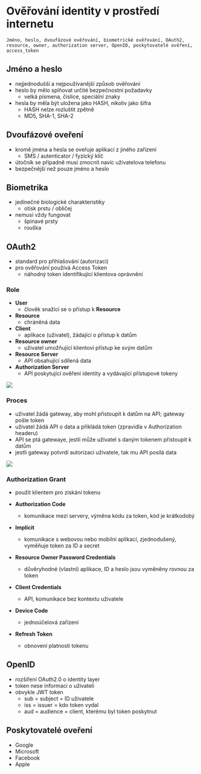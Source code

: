 # Ověřování identity v prostředí internetu

`Jméno, heslo, dvoufázové ověřování, biometrické ověřování, OAuth2, resource, owner, authorization server, OpenID, poskytovatelé ověření, access_token`

## Jméno a heslo

- nejjednodušší a nejpoužívanější způsob ověřování​
- heslo by mělo splňovat určité bezpečnostní požadavky​
  - velká písmena, číslice, speciální znaky​
- hesla by měla být uložena jako HASH, nikoliv jako šifra​
  - HASH nelze rozluštit zpětně​
  - MD5, SHA-1, SHA-2​

## Dvoufázové oveření

- kromě jména a hesla se oveřuje aplikací z jiného zařízení
  - SMS / autenticator / fyzický klíč
- útočník se případně musí zmocnit navíc uživatelova telefonu​
- bezpečnější než pouze jméno a heslo

## Biometrika

- jedinečné biologické charakteristiky
  - otisk prstu / obličej
- nemusí vždy fungovat
  - špinavé prsty
  - rouška

## OAuth2

- standard pro přihlašování (autorizaci)​
- pro ověřování používá Access Token​
  - náhodný token identifikující klientova oprávnění​

### Role

- **User**
  - člověk snažící se o přístup k **Resource​**
- **Resource**
  - chráněná data
- **Client**
  - aplikace (uživatel), žádající o přístup k datům
- **Resource owner**
  - uživatel umožňující klientovi přístup ke svým datům​
- **Resource Server**
  - API obsahující sdílená data
- **Authorization Server**
  - API poskytující ověření identity a vydávající přístupové tokeny

<image src="./images/oauth.PNG">

### Proces

- uživatel žádá gateway, aby mohl přistoupit k datům na API; gateway pošle token
- uživatel žádá API o data a přikládá token (zpravidla v Authorization headeru)
- API se ptá gatewaye, jestli může uživatel s daným tokenem přistoupit k datům
- jestli gateway potvrdí autorizaci uživatele, tak mu API posílá data

<image src="./images/proces.PNG">

### Authorization Grant

- použit klientem pro získání tokenu

- **Authorization Code**
  - komunikace mezi servery, výměna kódu za token, kód je krátkodobý​
- **Implicit**
  - komunikace s webovou nebo mobilní aplikací, zjednodušený, vyměňuje token za ID a secret​
- **Resource Owner Password Credentials**
  - důvěryhodné (vlastní) aplikace, ID a heslo jsou vyměněny rovnou za token​
- **Client Credentials**
  - API, komunikace bez kontextu uživatele​
- **Device Code**
  - jednoúčelová zařízení​
- **Refresh Token**
  - obnovení platnosti tokenu

## OpenID

- rozšíření OAuth2.0 o identity layer​
- token nese informaci o uživateli
- obvykle JWT token
  - sub = subject = ID uživatele​
  - iss = issuer = kdo token vydal​
  - aud = audience = client, kterému byl token poskytnut

## Poskytovatelé oveření

- Google
- Microsoft
- Facebook
- Apple
